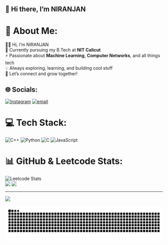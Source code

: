 ## 👋 Hi there, I’m NIRANJAN  
# 💫 About Me:<br>
👨‍💻 Hi, I’m NIRANJAN<br>
🏫 Currently pursuing my B.Tech at <b>NIT Calicut</b><br>
⚡ Passionate about <b>Machine Learning</b>, <b>Computer Networks</b>, and all things tech<br>
💡 Always exploring, learning, and building cool stuff<br>
🚀 Let’s connect and grow together!<br>




## 🌐 Socials:
[![Instagram](https://img.shields.io/badge/Instagram-%23E4405F.svg?logo=Instagram&logoColor=white)](https://instagram.com/_niranjanv_) [![email](https://img.shields.io/badge/Email-D14836?logo=gmail&logoColor=white)](mailto:niranjanv2k4@gmail.com) 

# 💻 Tech Stack:
![C++](https://img.shields.io/badge/c++-%2300599C.svg?style=for-the-badge&logo=c%2B%2B&logoColor=white) ![Python](https://img.shields.io/badge/python-3670A0?style=for-the-badge&logo=python&logoColor=ffdd54) ![C](https://img.shields.io/badge/c-%2300599C.svg?style=for-the-badge&logo=c&logoColor=white) ![JavaScript](https://img.shields.io/badge/javascript-%23323330.svg?style=for-the-badge&logo=javascript&logoColor=%23F7DF1E) 
# 📊 GitHub & Leetcode Stats:
![Leetcode Stats](https://leetcard.jacoblin.cool/_niranjanv_?font=patrick_hand)</br>
![](https://nirzak-streak-stats.vercel.app/?user=niranjanv2k4&theme=dark&hide_border=false)
![](https://github-readme-stats.vercel.app/api/top-langs/?username=niranjanv2k4&theme=dark&hide_border=false&include_all_commits=true&count_private=false&layout=compact)

<!-- Proudly created with GPRM ( https://gprm.itsvg.in ) -->


---
[![](https://visitcount.itsvg.in/api?id=niranjanv2k4&icon=0&color=0)](https://visitcount.itsvg.in)

<picture>
  <source media="(prefers-color-scheme: dark)" srcset="https://raw.githubusercontent.com/niranjanv2k4/niranjanv2k4/output/snake.svg" />
  <source media="(prefers-color-scheme: light)" srcset="https://raw.githubusercontent.com/niranjanv2k4/niranjanv2k4/output/snake.svg" />
  <img alt="github-snake" src="https://raw.githubusercontent.com/niranjanv2k4/niranjanv2k4/output/snake.svg" />
</picture>

